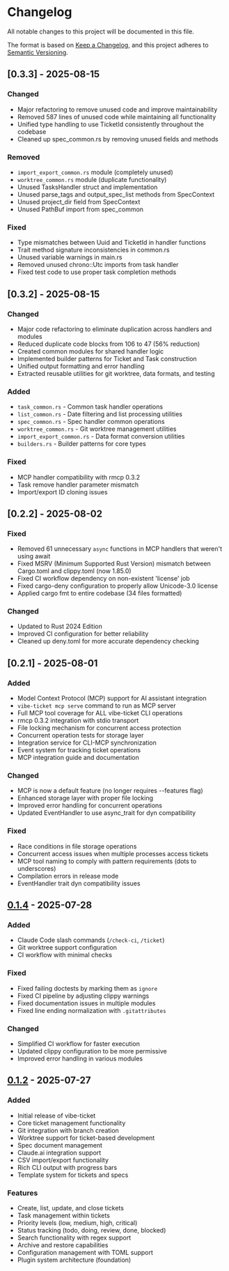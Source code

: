 # Changelog

All notable changes to this project will be documented in this file.

The format is based on [Keep a Changelog](https://keepachangelog.com/en/1.1.0/),
and this project adheres to [Semantic Versioning](https://semver.org/spec/v2.0.0.html).

## [0.3.3] - 2025-08-15

### Changed
- Major refactoring to remove unused code and improve maintainability
- Removed 587 lines of unused code while maintaining all functionality
- Unified type handling to use TicketId consistently throughout the codebase
- Cleaned up spec_common.rs by removing unused fields and methods

### Removed
- `import_export_common.rs` module (completely unused)
- `worktree_common.rs` module (duplicate functionality)
- Unused TasksHandler struct and implementation
- Unused parse_tags and output_spec_list methods from SpecContext
- Unused project_dir field from SpecContext
- Unused PathBuf import from spec_common

### Fixed
- Type mismatches between Uuid and TicketId in handler functions
- Trait method signature inconsistencies in common.rs
- Unused variable warnings in main.rs
- Removed unused chrono::Utc imports from task handler
- Fixed test code to use proper task completion methods

## [0.3.2] - 2025-08-15

### Changed
- Major code refactoring to eliminate duplication across handlers and modules
- Reduced duplicate code blocks from 106 to 47 (56% reduction)
- Created common modules for shared handler logic
- Implemented builder patterns for Ticket and Task construction
- Unified output formatting and error handling
- Extracted reusable utilities for git worktree, data formats, and testing

### Added
- `task_common.rs` - Common task handler operations
- `list_common.rs` - Date filtering and list processing utilities
- `spec_common.rs` - Spec handler common operations  
- `worktree_common.rs` - Git worktree management utilities
- `import_export_common.rs` - Data format conversion utilities
- `builders.rs` - Builder patterns for core types

### Fixed
- MCP handler compatibility with rmcp 0.3.2
- Task remove handler parameter mismatch
- Import/export ID cloning issues

## [0.2.2] - 2025-08-02

### Fixed
- Removed 61 unnecessary `async` functions in MCP handlers that weren't using await
- Fixed MSRV (Minimum Supported Rust Version) mismatch between Cargo.toml and clippy.toml (now 1.85.0)
- Fixed CI workflow dependency on non-existent 'license' job
- Fixed cargo-deny configuration to properly allow Unicode-3.0 license
- Applied cargo fmt to entire codebase (34 files formatted)

### Changed
- Updated to Rust 2024 Edition
- Improved CI configuration for better reliability
- Cleaned up deny.toml for more accurate dependency checking

## [0.2.1] - 2025-08-01

### Added
- Model Context Protocol (MCP) support for AI assistant integration
- `vibe-ticket mcp serve` command to run as MCP server
- Full MCP tool coverage for ALL vibe-ticket CLI operations
- rmcp 0.3.2 integration with stdio transport
- File locking mechanism for concurrent access protection
- Concurrent operation tests for storage layer
- Integration service for CLI-MCP synchronization
- Event system for tracking ticket operations
- MCP integration guide and documentation

### Changed
- MCP is now a default feature (no longer requires --features flag)
- Enhanced storage layer with proper file locking
- Improved error handling for concurrent operations
- Updated EventHandler to use async_trait for dyn compatibility

### Fixed
- Race conditions in file storage operations
- Concurrent access issues when multiple processes access tickets
- MCP tool naming to comply with pattern requirements (dots to underscores)
- Compilation errors in release mode
- EventHandler trait dyn compatibility issues

## [0.1.4] - 2025-07-28

### Added
- Claude Code slash commands (`/check-ci`, `/ticket`)
- Git worktree support configuration
- CI workflow with minimal checks

### Fixed
- Fixed failing doctests by marking them as `ignore`
- Fixed CI pipeline by adjusting clippy warnings
- Fixed documentation issues in multiple modules
- Fixed line ending normalization with `.gitattributes`

### Changed
- Simplified CI workflow for faster execution
- Updated clippy configuration to be more permissive
- Improved error handling in various modules

## [0.1.2] - 2025-07-27

### Added
- Initial release of vibe-ticket
- Core ticket management functionality
- Git integration with branch creation
- Worktree support for ticket-based development
- Spec document management
- Claude.ai integration support
- CSV import/export functionality
- Rich CLI output with progress bars
- Template system for tickets and specs

### Features
- Create, list, update, and close tickets
- Task management within tickets
- Priority levels (low, medium, high, critical)
- Status tracking (todo, doing, review, done, blocked)
- Search functionality with regex support
- Archive and restore capabilities
- Configuration management with TOML support
- Plugin system architecture (foundation)

[0.1.4]: https://github.com/nwiizo/vibe-ticket/compare/v0.1.2...v0.1.4
[0.1.2]: https://github.com/nwiizo/vibe-ticket/releases/tag/v0.1.2